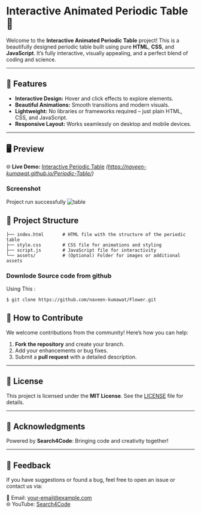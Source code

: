 # Interactive Animated Periodic Table 🌟  

Welcome to the **Interactive Animated Periodic Table** project! This is a beautifully designed periodic table built using pure **HTML**, **CSS**, and **JavaScript**. It’s fully interactive, visually appealing, and a perfect blend of coding and science.  

---

## 🚀 Features  
- **Interactive Design:** Hover and click effects to explore elements.  
- **Beautiful Animations:** Smooth transitions and modern visuals.  
- **Lightweight:** No libraries or frameworks required – just plain HTML, CSS, and JavaScript.  
- **Responsive Layout:** Works seamlessly on desktop and mobile devices.  

---

## 🖥️ Preview  

🌐 **Live Demo:** [Interactive Periodic Table](#) *(https://naveen-kumawat.github.io/Periodic-Table/)*  

### Screenshot  
Project run successfully
![table](https://github.com/user-attachments/assets/61f7fe98-a0be-4719-ae4e-a52e0d41efaf)




## 📂 Project Structure  
```plaintext
├── index.html       # HTML file with the structure of the periodic table  
├── style.css        # CSS file for animations and styling  
├── script.js        # JavaScript file for interactivity  
└── assets/          # (Optional) Folder for images or additional assets
```


### Downlode Source code from github
Using This : 

```
$ git clone https://github.com/naveen-kumawat/Flower.git
```

## 🎯 How to Contribute  

We welcome contributions from the community! Here’s how you can help:  

1. **Fork the repository** and create your branch.  
2. Add your enhancements or bug fixes.  
3. Submit a **pull request** with a detailed description.  

---

## 📜 License  

This project is licensed under the **MIT License**. See the [LICENSE](LICENSE) file for details.  

---

## 🌟 Acknowledgments  

Powered by **Search4Code**: Bringing code and creativity together!  

---

## 💬 Feedback  

If you have suggestions or found a bug, feel free to open an issue or contact us via:  

📧 Email: your-email@example.com  
🌐 YouTube: [Search4Code](https://www.youtube.com/@search4code?sub_confirmation=1)

